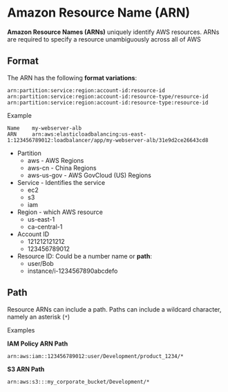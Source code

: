 # Amazon Resource Name (ARN)

**Amazon Resource Names (ARNs)** uniquely identify AWS resources. ARNs are required to specify a resource unambiguously across all of AWS


## Format

The ARN has the following **format variations**: 
```
arn:partition:service:region:account-id:resource-id
arn:partition:service:region:account-id:resource-type/resource-id
arn:partition:service:region:account-id:resource-type:resource-id
```

Example
```
Name    my-webserver-alb
ARN     arn:aws:elasticloadbalancing:us-east-1:123456789012:loadbalancer/app/my-webserver-alb/31e9d2ce26643cd8
```

- Partition
    - aws - AWS Regions
    - aws-cn - China Regions
    - aws-us-gov - AWS GovCloud (US) Regions
- Service - Identifies the service
    - ec2
    - s3
    - iam
- Region - which AWS resource
    - us-east-1
    - ca-central-1
- Account ID
    - 121212121212
    - 123456789012
- Resource ID: Could be a number name or **path**:
    - user/Bob
    - instance/i-1234567890abcdefo


## Path
Resource ARNs can include a path. Paths can include a wildcard character, namely an asterisk (`*`)

Examples 

**IAM Policy ARN Path**
```
arn:aws:iam::123456789012:user/Development/product_1234/*
```

**S3 ARN Path**
```
arn:aws:s3:::my_corporate_bucket/Development/*
```